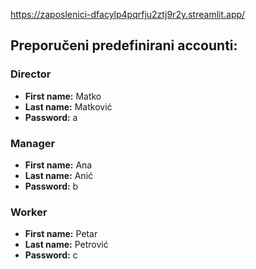 https://zaposlenici-dfacylp4pqrfju2ztj9r2y.streamlit.app/

## Preporučeni predefinirani accounti:

### Director

- **First name:** Matko
- **Last name:** Matković
- **Password:** a

### Manager

- **First name:** Ana
- **Last name:** Anić
- **Password:** b

### Worker

- **First name:** Petar
- **Last name:** Petrović
- **Password:** c
